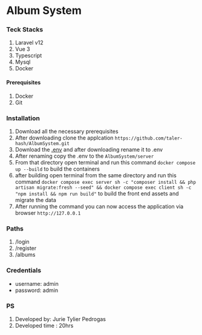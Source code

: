 # Album System

### Teck Stacks
1. Laravel v12
2. Vue 3
3. Typescript
4. Mysql
5. Docker

#### Prerequisites
1. Docker
2. Git

### Installation
1. Download all the necessary prerequisites
2. After downloading clone the applcation `https://github.com/taler-hash/AlbumSystem.git`
3. Download the [.env](https://drive.google.com/file/d/1z_LDvC2jkgNIZm4Zayb0cis34OWKiJ3p/view?usp=drive_link ".env") and after downloading rename it to .env
4. After renaming copy the .env to the `AlbumSystem/server`
5. From that directory open terminal and run this command `docker compose up --build`
to build the containers
6. after building open terminal from the same directory and run this command `docker compose exec server sh -c "composer install && php artisan migrate:fresh --seed" && docker compose exec client sh -c "npm install && npm run build"` to build the front end assets and migrate the data
7. After running the command you can now access the application via browser `http://127.0.0.1`

### Paths
1. /login
2. /register
3. /albums

### Credentials
- username: admin
- password: admin


### PS
1. Developed by: Jurie Tylier Pedrogas
2. Developed time : 20hrs